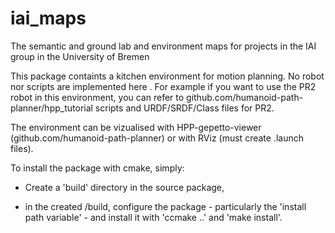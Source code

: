 # iai_maps
The semantic and ground lab and environment maps for projects in the IAI group in the University of Bremen

This package containts a kitchen environment for motion planning. No robot nor scripts are implemented here . 
For example if you want to use the PR2 robot in this environment, you can refer to github.com/humanoid-path-planner/hpp_tutorial 
scripts and URDF/SRDF/Class files for PR2.

The environment can be vizualised with HPP-gepetto-viewer (github.com/humanoid-path-planner) or with RViz (must create .launch files).

To install the package with cmake, simply:

  - Create a 'build' directory in the source package,

  - in the created /build, configure the package - particularly the 'install path variable' - and install it with 'ccmake ..' and 'make install'.
